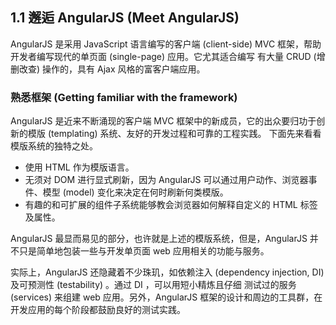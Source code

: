 ## 1.1 邂逅 AngularJS (Meet AngularJS)

AngularJS 是采用 JavaScript 语言编写的客户端 (client-side) MVC 框架，帮助开发者编写现代的单页面 (single-page) 应用。它尤其适合编写
有大量 CRUD (增删改查) 操作的，具有 Ajax 风格的富客户端应用。

### 熟悉框架 (Getting familiar with the framework)

AngularJS 是近来不断涌现的客户端 MVC 框架中的新成员，它的出众要归功于创新的模版 (templating) 系统、友好的开发过程和可靠的工程实践。
下面先来看看模版系统的独特之处。

- 使用 HTML 作为模版语言。
- 无须对 DOM 进行显式刷新，因为 AngularJS 可以通过用户动作、浏览器事件、模型 (model) 变化来决定在何时刷新何类模版。
- 有趣的和可扩展的组件子系统能够教会浏览器如何解释自定义的 HTML 标签及属性。

AngularJS 最显而易见的部分，也许就是上述的模版系统，但是，AngularJS 并不只是简单地包装一些与开发单页面 web 应用相关的功能与服务。

实际上，AngularJS 还隐藏着不少珠玑，如依赖注入 (dependency injection, DI) 及可预测性 (testability) 。通过 DI ，可以用短小精炼且仔细
测试过的服务 (services) 来组建 web 应用。另外，AngularJS 框架的设计和周边的工具群，在开发应用的每个阶段都鼓励良好的测试实践。

